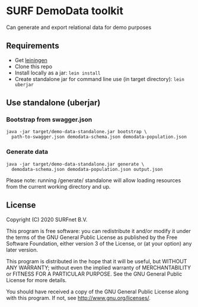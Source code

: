 # SURF DemoData toolkit

Can generate and export relational data for demo purposes


## Requirements

- Get [leiningen](https://leiningen.org/)
- Clone this repo
- Install locally as a jar:
  `lein install`
- Create standalone jar for command line use (in target directory):
  `lein uberjar`


## Use standalone (uberjar)


### Bootstrap from swagger.json

```
java -jar target/demo-data-standalone.jar bootstrap \
  path-to-swagger.json demodata-schema.json demodata-population.json
```


### Generate data

```
java -jar target/demo-data-standalone.jar generate \
  demodata-schema.json demodata-population.json output.json
```

Please note: running /generate/ standalone will allow loading resources from
the current working directory and up.


## License

Copyright (C) 2020 SURFnet B.V.

This program is free software: you can redistribute it and/or modify it under
the terms of the GNU General Public License as published by the Free Software
Foundation, either version 3 of the License, or (at your option) any later
version.

This program is distributed in the hope that it will be useful, but WITHOUT
ANY WARRANTY; without even the implied warranty of MERCHANTABILITY or FITNESS
FOR A PARTICULAR PURPOSE. See the GNU General Public License for more details.

You should have received a copy of the GNU General Public License along with
this program. If not, see http://www.gnu.org/licenses/.

